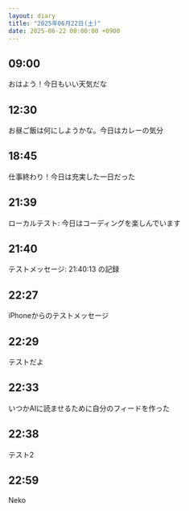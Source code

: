 ```yaml
---
layout: diary
title: "2025年06月22日(土)"
date: 2025-06-22 00:00:00 +0900
---
```


## 09:00
おはよう！今日もいい天気だな

## 12:30
お昼ご飯は何にしようかな。今日はカレーの気分

## 18:45
仕事終わり！今日は充実した一日だった

## 21:39
ローカルテスト: 今日はコーディングを楽しんでいます

## 21:40
テストメッセージ: 21:40:13 の記録

## 22:27
iPhoneからのテストメッセージ

## 22:29
テストだよ

## 22:33
いつかAIに読ませるために自分のフィードを作った

## 22:38
テスト2

## 22:59
Neko
